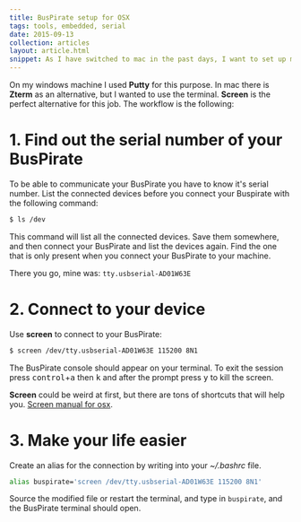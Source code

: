 ```yaml
---
title: BusPirate setup for OSX
tags: tools, embedded, serial
date: 2015-09-13
collection: articles
layout: article.html
snippet: As I have switched to mac in the past days, I want to set up my BusPirate to be able to communicate with other circuits.
---
```



On my windows machine I used __Putty__
for this purpose. In mac there is __Zterm__ as an alternative, but I wanted to
use the terminal. __Screen__ is the perfect alternative for this job. The
workflow is the following:

# 1. Find out the serial number of your BusPirate

To be able to communicate your BusPirate you have to know it's serial number.
List the connected devices before you connect your Buspirate with the following
command: 

``` bash
$ ls /dev
```

This command will list all the connected devices. Save them somewhere, and then
connect your BusPirate and list the devices again. Find the one that is only
present when you connect your BusPirate to your machine.

There you go, mine was: `tty.usbserial-AD01W63E`

# 2. Connect to your device

Use __screen__ to connect to your BusPirate:

``` bash
$ screen /dev/tty.usbserial-AD01W63E 115200 8N1
```

The BusPirate console should appear on your terminal. To exit the session press
<kbd>control</kbd>+<kbd>a</kbd> then <kbd>k</kbd> and after the prompt press
<kbd>y</kbd> to kill the screen.

__Screen__ could be weird at first, but there are tons of shortcuts that will
help you. [Screen manual for osx](http://ss64.com/osx/screen.html).

# 3. Make your life easier

Create an alias for the connection by writing into your _~/.bashrc_
file.

``` bash
alias buspirate='screen /dev/tty.usbserial-AD01W63E 115200 8N1'
```

Source the modified file or restart the terminal, and type in `buspirate`, and
the BusPirate terminal should open.

